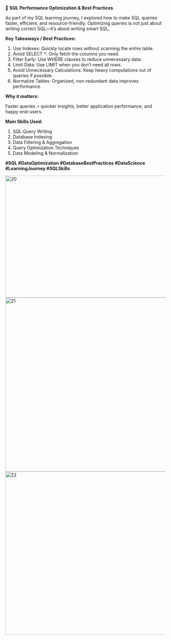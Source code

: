 🚀 **SQL Performance Optimization & Best Practices**

As part of my SQL learning journey, I explored how to make SQL queries faster, efficient, 
and resource-friendly. Optimizing queries is not just about writing correct SQL—it’s about writing smart SQL.

**Key Takeaways / Best Practices:**

1. Use Indexes: Quickly locate rows without scanning the entire table.
2. Avoid SELECT *: Only fetch the columns you need.
3. Filter Early: Use WHERE clauses to reduce unnecessary data.
4. Limit Data: Use LIMIT when you don’t need all rows.
5. Avoid Unnecessary Calculations: Keep heavy computations out of queries if possible.
6. Normalize Tables: Organized, non-redundant data improves performance.

**Why it matters:**
  
  Faster queries = quicker insights, better application performance, and happy end-users.

**Main Skills Used:**
1. SQL Query Writing
2. Database Indexing
3. Data Filtering & Aggregation
4. Query Optimization Techniques
5. Data Modeling & Normalization


**#SQL #DataOptimization #DatabaseBestPractices #DataScience #LearningJourney #SQLSkills**

<img width="772" height="382" alt="20" src="https://github.com/user-attachments/assets/a5ae3ff4-300e-4cca-a49b-a65870c0a487" />
<img width="950" height="545" alt="21" src="https://github.com/user-attachments/assets/748dbc3a-70e4-4396-b2e0-594357f36b28" />
<img width="887" height="511" alt="22" src="https://github.com/user-attachments/assets/80b134ae-14fb-4f5d-b101-3558b44e5850" />



